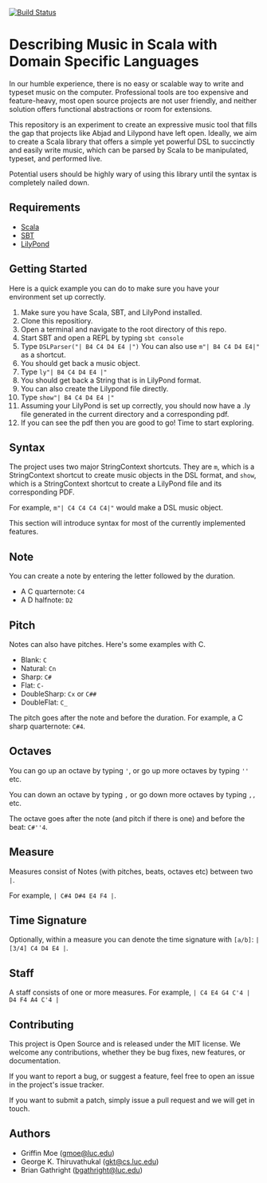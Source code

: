 [![Build Status](https://travis-ci.org/RadicalCadence/scala-music-dsl.svg)](https://travis-ci.org/RadicalCadence/scala-music-dsl)

Describing Music in Scala with Domain Specific Languages
========================================================

In our humble experience, there is no easy or scalable way to write and typeset
music on the computer. Professional tools are too expensive and feature-heavy, most
open source projects are not user friendly, and neither solution offers
functional abstractions or room for extensions.

This repository is an experiment to create an expressive music tool that fills
the gap that projects like Abjad and Lilypond have left open. Ideally, we aim
to create a Scala library that offers a simple yet powerful DSL to succinctly and
easily write music, which can be parsed by Scala to be manipulated, typeset, and
performed live. 

Potential users should be highly wary of using this library until the syntax
is completely nailed down. 

Requirements
------------

* [Scala](http://www.scala-lang.org/)
* [SBT](http://www.scala-sbt.org/)
* [LilyPond](http://www.lilypond.org/index.html)

Getting Started
---------------

Here is a quick example you can do to make sure you have your environment 
set up correctly.

1. Make sure you have Scala, SBT, and LilyPond installed. 
2. Clone this repositiory.
3. Open a terminal and navigate to the root directory of this repo. 
4. Start SBT and open a REPL by typing `sbt console`
5. Type `DSLParser("| B4 C4 D4 E4 |")` You can also use `m"| B4 C4 D4 E4|"` as a shortcut.
6. You should get back a music object.
7. Type `ly"| B4 C4 D4 E4 |"`
8. You should get back a String that is in LilyPond format. 
9. You can also create the Lilypond file directly.
10. Type `show"| B4 C4 D4 E4 |"`
11. Assuming your LilyPond is set up correctly, you should now have a .ly file 
generated in the current directory and a corresponding pdf. 
12. If you can see the pdf then you are good to go! Time to start exploring.

Syntax
------

The project uses two major StringContext shortcuts.
They are `m`, which is a StringContext shortcut to create music objects in the DSL format, and `show`, 
which is a StringContext shortcut to create a LilyPond file and its corresponding PDF. 

For example, `m"| C4 C4 C4 C4|"` would make a DSL music object. 

This section will introduce syntax for most of the 
currently implemented features.

Note
----

You can create a note by entering the letter followed by the duration. 

* A C quarternote: `C4`
* A D halfnote:    `D2`

Pitch
-----

Notes can also have pitches. Here's some examples with C.

* Blank: `C`
* Natural: `Cn`
* Sharp: `C#`
* Flat: `C-`
* DoubleSharp: `Cx` or `C##`
* DoubleFlat: `C_`

The pitch goes after the note and before the duration. For example, a C sharp quarternote: `C#4`.

Octaves
-------

You can go up an octave by typing `'`, or go up more octaves by typing `''` etc. 

You can down an octave by typing `,` or go down more octaves by typing `,,` etc.

The octave goes after the note (and pitch if there is one) and before the beat: `C#''4`.

Measure
-------

Measures consist of Notes (with pitches, beats, octaves etc) between two `|`.

For example, `| C#4 D#4 E4 F4 |`.

Time Signature
------------

Optionally, within a measure you can denote the time signature with 
`[a/b]`: `| [3/4] C4 D4 E4 |`.

Staff
-----

A staff consists of one or more measures. 
For example, `| C4 E4 G4 C'4 | D4 F4 A4 C'4 |`

Contributing
------------

This project is Open Source and is released under the MIT license. We 
welcome any contributions, whether they be bug fixes, new features, or 
documentation. 

If you want to report a bug, or suggest a feature, feel free to open an 
issue in the project's issue tracker.

If you want to submit a patch, simply issue a pull request and we will get 
in touch.

Authors
-------

* Griffin Moe (gmoe@luc.edu)
* George K. Thiruvathukal (gkt@cs.luc.edu)
* Brian Gathright (bgathright@luc.edu)
